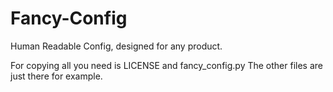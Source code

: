 # Fancy-Config
Human Readable Config, designed for any product.


For copying all you need is LICENSE and fancy_config.py
The other files are just there for example.